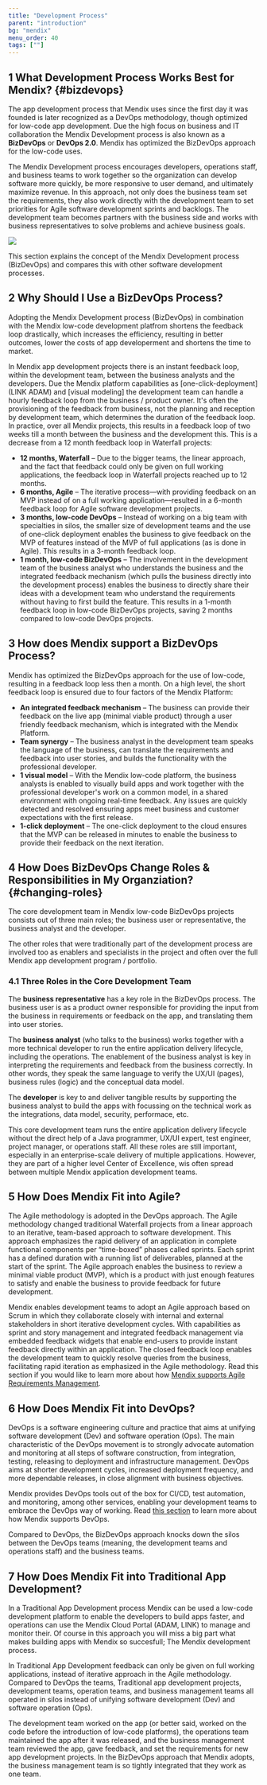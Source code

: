 ```yaml
---
title: "Development Process"
parent: "introduction"
bg: "mendix"
menu_order: 40
tags: [""]
---
```


## 1 What Development Process Works Best for Mendix? {#bizdevops}

The app development process that Mendix uses since the first day it was founded is later recognized as a DevOps methodology, though optimized for low-code app development. Due the high focus on business and IT collaboration the Mendix Development process is also known as a **BizDevOps** or **DevOps 2.0**. Mendix has optimized the BizDevOps approach for the low-code uses. 

The Mendix Development process encourages developers, operations staff, and business teams to work together so the organization can develop software more quickly, be more responsive to user demand, and ultimately maximize revenue. In this approach, not only does the business team set the requirements, they also work directly with the development team to set priorities for Agile software development sprints and backlogs. The development team becomes partners with the business side and works with business representatives to solve problems and achieve business goals. 

![](attachments/Mendix_RAD_process.png)

This section explains the concept of the Mendix Development process (BizDevOps) and compares this with other software development processes.

## 2 Why Should I Use a BizDevOps Process?

Adopting the Mendix Development process (BizDevOps) in combination with the Mendix low-code development platfrom shortens the feedback loop drastically, which increases the efficiency, resulting in better outcomes, lower the costs of app developerment and shortens the time to market. 

In Mendix app development projects there is an instant feedback loop, within the development team, between the business analysts and the developers. Due the Mendix platform capabilities as [one-click-deployment](LINK ADAM) and [visual modeling] the development team can handle a hourly feedback loop from the business / product owner. It's often the provisioning of the feedback from business, not the planning and reception by development team, which determines the duration of the feedback loop. In practice, over all Mendix projects, this results in a feedback loop of two weeks till a month between the business and the development this. This is a decrease from a 12 month feedback loop in Waterfall projects:

* **12 months, Waterfall** – Due to the bigger teams, the linear approach, and the fact that feedback could only be given on full working applications, the feedback loop in Waterfall projects reached up to 12 months.
* **6 months, Agile** – The iterative process—with providing feedback on an MVP instead of on a full working application—resulted in a 6-month feedback loop for Agile software development projects.
* **3 months, low-code DevOps** –  Instead of working on a big team with specialties in silos, the smaller size of development teams and the use of one-click deployment enables the business to give feedback on the MVP of features instead of the MVP of full applications (as is done in Agile). This results in a 3-month feedback loop.
* **1 month, low-code BizDevOps** – The involvement in the development team of the business analyst who understands the business and the integrated feedback mechanism (which pulls the business directly into the development process) enables the business to directly share their ideas with a development team who understand the requirements without having to first build the feature. This results in a 1-month feedback loop in low-code BizDevOps projects, saving 2 months compared to low-code DevOps projects.

## 3 How does Mendix support a BizDevOps Process?

Mendix has optimized the BizDevOps approach for the use of low-code, resulting in a feedback loop less then a month. On a high level, the short feedback loop is ensured due to four factors of the Mendix Platform:

* **An integrated feedback mechanism** – The business can provide their feedback on the live app (minimal viable product) through a user friendly feedback mechanism, which is integrated with the Mendix Platform.
* **Team synergy** – The business analyst in the development team speaks the language of the business, can translate the requirements and feedback into user stories, and builds the functionality with the professional developer.
* **1 visual model** – With the Mendix low-code platform, the business analysts is enabled to visually build apps and work together with the professional developer's work on a common model, in a shared environment with ongoing real-time feedback. Any issues are quickly detected and resolved ensuring apps meet business and customer expectations with the first release.
* **1-click deployment** – The one-click deployment to the cloud ensures that the MVP can be released in minutes to enable the business to provide their feedback on the next iteration.

## 4 How Does BizDevOps Change Roles & Responsibilities in My Organziation? {#changing-roles}

The core development team in Mendix low-code BizDevOps projects consists out of three main roles; the business user or representative, the business analyst and the developer.

The other roles that were traditionally part of the development process are involved too as enablers and specialists in the project and often over the full Mendix app development program / portfolio.

### 4.1 Three Roles in the Core Development Team

The **business representative** has a key role in the BizDevOps process. The business user is as a product owner responsible for providing the input from the business in requirements or feedback on the app, and translating them into user stories.

The **business analyst** (who talks to the business) works together with a more technical developer to run the entire application delivery lifecycle, including the operations. The enablement of the business analyst is key in interpreting the requirements and feedback from the business correctly. In other words, they speak the same language to verify the UX/UI (pages), business rules (logic) and the conceptual data model. 

The **developer** is key to and deliver tangible results by supporting the business analyst to build the apps with focussing on the technical work as the integrations, data model, security, performace, etc.

This core development team runs the entire application delivery lifecycle without the direct help of a Java programmer, UX/UI expert, test engineer, project manager, or operations staff. All these roles are still important, especially in an enterprise-scale delivery of multiple applications. However, they are part of a higher level Center of Excellence, wis often spread between multiple Mendix application development teams.

## 5 How Does Mendix Fit into Agile?

The Agile methodology is adopted in the DevOps approach. The Agile methodology changed traditional Waterfall projects from a linear approach to an iterative, team-based approach to software development. This approach emphasizes the rapid delivery of an application in complete functional components per “time-boxed” phases called sprints. Each sprint has a defined duration with a running list of deliverables, planned at the start of the sprint. The Agile approach enables the business to review a minimal viable product (MVP), which is a product with just enough features to satisfy and enable the business to provide feedback for future development.  

Mendix enables development teams to adopt an Agile approach based on Scrum in which they collaborate closely with internal and external stakeholders in short iterative development cycles. With capabilities as sprint and story management and integrated feedback management via embedded feedback widgets that enable end-users to provide instant feedback directly within an application. The closed feedback loop enables the development team to quickly resolve queries from the business, facilitating rapid iteration as emphasized in the Agile methodology. Read this section if you would like to learn more about how [Mendix supports Agile Requirements Management](app-lifecycle/requirements-management).

## 6 How Does Mendix Fit into DevOps?

DevOps is a software engineering culture and practice that aims at unifying software development (Dev) and software operation (Ops). The main characteristic of the DevOps movement is to strongly advocate automation and monitoring at all steps of software construction, from integration, testing, releasing to deployment and infrastructure management. DevOps aims at shorter development cycles, increased deployment frequency, and more dependable releases, in close alignment with business objectives.

Mendix provides DevOps tools out of the box for CI/CD, test automation, and monitoring, among other services, enabling your development teams to embrace the DevOps way of working. Read [this section](app-lifecycle/devops) to learn more about how Mendix supports DevOps. 

Compared to DevOps, the BizDevOps approach knocks down the silos between the DevOps teams (meaning, the development teams and operations staff) and the business teams.  

## 7 How Does Mendix Fit into Traditional App Development?

In a Traditional App Development process Mendix can be used a low-code development platform to enable the developers to build apps faster, and operations can use the Mendix Cloud Portal (ADAM, LINK) to manage and monitor their. Of course in this approach you will miss a big part what makes building apps with Mendix so succesfull; The Mendix development process.

In Traditional App Development feedback can only be given on full working applications, instead of iterative approach in the Agile methodology. Compared to DevOps the teams, Traditional app development projects, development teams, operation teams, and business management teams all operated in silos instead of unifying software development (Dev) and software operation (Ops).

The development team worked on the app (or better said, worked on the code before the introduction of low-code platforms), the operations team maintained the app after it was released, and the business management team reviewed the app, gave feedback, and set the requirements for new app development projects. In the BizDevOps approach that Mendix adopts, the business management team is so tightly integrated that they work as one team. 
